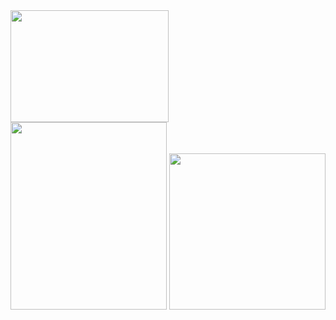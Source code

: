 
<img src="https://shatzakis.files.wordpress.com/2012/02/steven-hatzakis.jpg?" width="253" height="179">

<img src="https://www.forexbrokers.com/resources/forexbrokers-logo.svg" width="250" height="300">

<img src="https://bcaventures.com/wp-content/uploads/2018/07/BCAV_v36_reduced.png" width="250" height="250">



